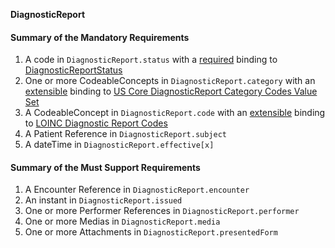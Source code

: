 **DiagnosticReport**

#### Summary of the Mandatory Requirements
1.  A  code  in `DiagnosticReport.status`
with a [required](http://hl7.org/fhir/R4/terminologies.html#required)
 binding to [DiagnosticReportStatus](http://hl7.org/fhir/ValueSet/diagnostic-report-status)
1. One or more  CodeableConcepts  in `DiagnosticReport.category`
with an [extensible](http://hl7.org/fhir/R4/terminologies.html#extensible)
 binding to [US Core DiagnosticReport Category Codes Value Set](ValueSet-us-core-diagnosticreport-category.html)
1.  A  CodeableConcept  in `DiagnosticReport.code`
with an [extensible](http://hl7.org/fhir/R4/terminologies.html#extensible)
 binding to [LOINC Diagnostic Report Codes](http://hl7.org/fhir/ValueSet/report-codes)
1.  A Patient Reference  in `DiagnosticReport.subject`
1.  A  dateTime  in `DiagnosticReport.effective[x]`

#### Summary of the Must Support Requirements
1.  A Encounter Reference  in `DiagnosticReport.encounter`
1.  An  instant  in `DiagnosticReport.issued`
1. One or more Performer References  in `DiagnosticReport.performer`
1. One or more  Medias  in `DiagnosticReport.media`
1. One or more  Attachments  in `DiagnosticReport.presentedForm`